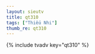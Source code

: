 ```yaml
--- 
layout: sieutv
title: qt310
tags: ["Thiếu Nhi"]
thumb_re: qt310
---
```

{% include tvadv key="qt310" %} 
